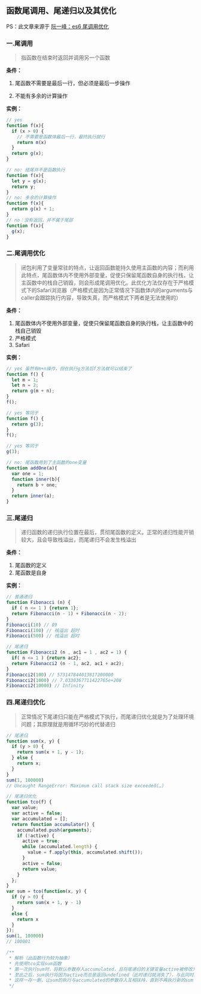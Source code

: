 ## 函数尾调用、尾递归以及其优化

PS：此文章来源于 [阮一峰：es6 尾调用优化](https://www.bookstack.cn/read/es6-3rd/spilt.6.docs-function.md#dusyag)

### 一.尾调用

> 指函数在结束时返回并调用另一个函数

**条件：**

1. 尾函数不需要是最后一行，但必须是最后一步操作

2. 不能有多余的计算操作

**实例：**

```javascript
// yes
function f(x){
  if (x > 0) {
    // 不需要是函数体最后一行，最终执行就行
    return m(x)
  }
  return g(x);
}

// no: 结尾并不是函数执行
function f(x){
  let y = g(x);
  return y;
}
// no: 多余的计算操作
function f(x){
  return g(x) + 1;
}
// no：没有返回，并不属于尾部
function f(x){
  g(x);
}
```

   

### 二.尾调用优化

> 闭包利用了变量常驻的特点，让返回函数能持久使用主函数的内容；而利用此特点，尾函数体内不使用外部变量，促使只保留尾函数自身的执行栈，让主函数中的栈自己销毁，则会形成尾调用优化。此优化方法仅存在于严格模式下的Safari浏览器（严格模式是因为正常情况下函数体内的arguments与caller会跟踪执行内容，导致失真，而严格模式下两者是无法使用的）

**条件：**

1. 尾函数体内不使用外部变量，促使只保留尾函数自身的执行栈，让主函数中的栈自己销毁
2. 严格模式
3. Safari

**实例：**

```javascript
// yes 虽然有m+n操作，但在执行g方法后f方法就可以结束了
function f() {
  let m = 1;
  let n = 2;
  return g(m + n); 
}
f();

// yes 等同于
function f() {
  return g(3);
}
f();

// yes 等同于
g(3);

// no: 尾函数用到了主函数的one变量
function addOne(a){
  var one = 1;
  function inner(b){
    return b + one;
  }
  return inner(a);
}
```



### 三.尾递归

> 递归函数的递归执行位置在最后，贯彻尾函数的定义。正常的递归性能开销较大，且会导致栈溢出，而尾递归不会发生栈溢出

**条件：**

1. 尾函数的定义
2. 尾函数是自身

**实例：**

```javascript
// 普通递归
function Fibonacci (n) {
  if ( n <= 1 ) {return 1};
  return Fibonacci(n - 1) + Fibonacci(n - 2);
}
Fibonacci(10) // 89
Fibonacci(100) // 栈溢出 超时
Fibonacci(500) // 栈溢出 超时
```

```javascript
// 尾递归
function Fibonacci2 (n , ac1 = 1 , ac2 = 1) {
  if( n <= 1 ) {return ac2};
  return Fibonacci2 (n - 1, ac2, ac1 + ac2);
}
Fibonacci2(100) // 573147844013817200000
Fibonacci2(1000) // 7.0330367711422765e+208
Fibonacci2(10000) // Infinity
```



### 四.尾递归优化

> 正常情况下尾递归只能在严格模式下执行，而尾递归优化就是为了处理环境问题；其原理就是用循环巧妙的代替递归

```javascript
// 尾递归
function sum(x, y) {
  if (y > 0) {
    return sum(x + 1, y - 1);
  } else {
    return x;
  }
}
sum(1, 100000)
// Uncaught RangeError: Maximum call stack size exceeded(…)
```

```javascript
// 尾递归优化
function tco(f) {
  var value;
  var active = false;
  var accumulated = [];
  return function accumulator() {
    accumulated.push(arguments);
    if (!active) {
      active = true;
      while (accumulated.length) {
        value = f.apply(this, accumulated.shift());
      }
      active = false;
      return value;
    }
  };
}
var sum = tco(function(x, y) {
  if (y > 0) {
    return sum(x + 1, y - 1)
  }
  else {
    return x
  }
});
sum(1, 100000)
// 100001

/**
 * 解析（此函数行为较为抽象）
 * 先使用tco实现sum函数
 * 第一次执行sum时，将默认参数存入accumulated，且将尾递归的关键变量active被修改为true，
 * 至此之后，sum执行将因为active而总是返回undefined（此时递归就消失了），与此同时，while循环时每执行一次sum就将旧的参数从accumulated丢弃、将新参数存入accumulated
 * 这样一存一删，让sum的执行与accumulated的参数存入互相扶持，直到不再执行新的sum
 */
```

